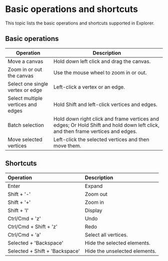 # Basic operations and shortcuts

This topic lists the basic operations and shortcuts supported in Explorer.

## Basic operations

| Operation             | Description                                                         |
| ---------------- | ------------------------------------------------------------ |
| Move a canvas         | Hold down left click and drag the canvas.                              |
| Zoom in or out the canvas    | Use the mouse wheel to zoom in or out. |
| Select one single vertex or edge | Left-click a vertex or an edge.                                       |
| Select multiple vertices and edges | Hold Shift and left-click vertices and edges.         |
| Batch selection     | Hold down right click and frame vertices and edges; Or Hold Shift and hold down left click, and then frame vertices and edges.  |
| Move selected vertices     | Left-click the selected vertices and then move them.                                      |

## Shortcuts

| Operation | Description |
| :-- | :--|
| Enter | Expand |
| Shift + '-' |	Zoom out |
| Shift + '+' | Zoom in |
| Shift + 'l' | Display |
| Ctrl/Cmd + 'z' | Undo |
| Ctrl/Cmd + Shift + 'z' | Redo |
| Ctrl/Cmd + 'a'| Select all vertices.|
| Selected + 'Backspace'| Hide the selected elements. |
| Selected + Shift + 'Backspace' | Hide the unselected elements. |
